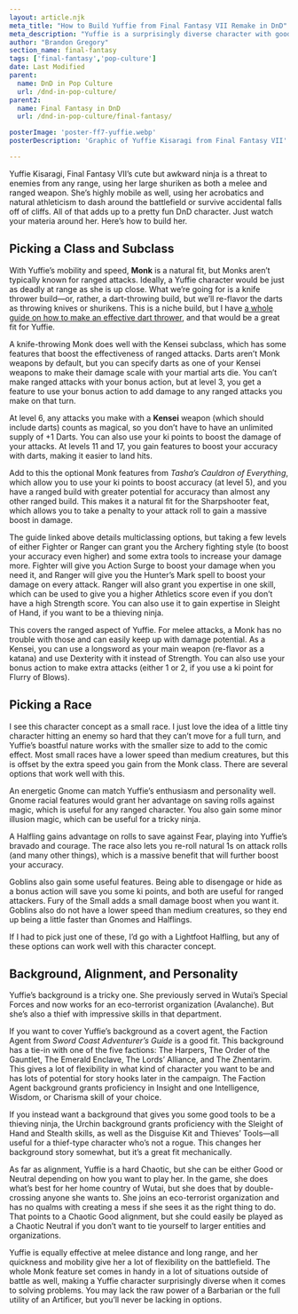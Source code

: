```yaml
---
layout: article.njk
meta_title: "How to Build Yuffie from Final Fantasy VII Remake in DnD"
meta_description: "Yuffie is a surprisingly diverse character with good stealth and athletic skills who's equally dangerous up close and at range. Here's how to build her in DnD."
author: "Brandon Gregory"
section_name: final-fantasy
tags: ['final-fantasy','pop-culture']
date: Last Modified
parent:
  name: DnD in Pop Culture
  url: /dnd-in-pop-culture/
parent2:
  name: Final Fantasy in DnD
  url: /dnd-in-pop-culture/final-fantasy/

posterImage: 'poster-ff7-yuffie.webp'
posterDescription: 'Graphic of Yuffie Kisaragi from Final Fantasy VII'

---
```


Yuffie Kisaragi, Final Fantasy VII’s cute but awkward ninja is a threat to enemies from any range, using her large shuriken as both a melee and ranged weapon. She’s highly mobile as well, using her acrobatics and natural athleticism to dash around the battlefield or survive accidental falls off of cliffs. All of that adds up to a pretty fun DnD character. Just watch your materia around her. Here’s how to build her.


## Picking a Class and Subclass

With Yuffie’s mobility and speed, **Monk** is a natural fit, but Monks aren’t typically known for ranged attacks. Ideally, a Yuffie character would be just as deadly at range as she is up close. What we’re going for is a knife thrower build—or, rather, a dart-throwing build, but we’ll re-flavor the darts as throwing knives or shurikens. This is a niche build, but I have [a whole guide on how to make an effective dart thrower](/5e-build-guides/dart-thrower-builds/), and that would be a great fit for Yuffie.

A knife-throwing Monk does well with the Kensei subclass, which has some features that boost the effectiveness of ranged attacks. Darts aren’t Monk weapons by default, but you can specify darts as one of your Kensei weapons to make their damage scale with your martial arts die. You can’t make ranged attacks with your bonus action, but at level 3, you get a feature to use your bonus action to add damage to any ranged attacks you make on that turn.

At level 6, any attacks you make with a **Kensei** weapon (which should include darts) counts as magical, so you don’t have to have an unlimited supply of +1 Darts. You can also use your ki points to boost the damage of your attacks. At levels 11 and 17, you gain features to boost your accuracy with darts, making it easier to land hits.

Add to this the optional Monk features from _Tasha’s Cauldron of Everything_, which allow you to use your ki points to boost accuracy (at level 5), and you have a ranged build with greater potential for accuracy than almost any other ranged build. This makes it a natural fit for the Sharpshooter feat, which allows you to take a penalty to your attack roll to gain a massive boost in damage.

The guide linked above details multiclassing options, but taking a few levels of either Fighter or Ranger can grant you the Archery fighting style (to boost your accuracy even higher) and some extra tools to increase your damage more. Fighter will give you Action Surge to boost your damage when you need it, and Ranger will give you the Hunter’s Mark spell to boost your damage on every attack. Ranger will also grant you expertise in one skill, which can be used to give you a higher Athletics score even if you don’t have a high Strength score. You can also use it to gain expertise in Sleight of Hand, if you want to be a thieving ninja.

This covers the ranged aspect of Yuffie. For melee attacks, a Monk has no trouble with those and can easily keep up with damage potential. As a Kensei, you can use a longsword as your main weapon (re-flavor as a katana) and use Dexterity with it instead of Strength. You can also use your bonus action to make extra attacks (either 1 or 2, if you use a ki point for Flurry of Blows).


## Picking a Race

I see this character concept as a small race. I just love the idea of a little tiny character hitting an enemy so hard that they can’t move for a full turn, and Yuffie’s boastful nature works with the smaller size to add to the comic effect. Most small races have a lower speed than medium creatures, but this is offset by the extra speed you gain from the Monk class. There are several options that work well with this.

An energetic Gnome can match Yuffie’s enthusiasm and personality well. Gnome racial features would grant her advantage on saving rolls against magic, which is useful for any ranged character. You also gain some minor illusion magic, which can be useful for a tricky ninja.

A Halfling gains advantage on rolls to save against Fear, playing into Yuffie’s bravado and courage. The race also lets you re-roll natural 1s on attack rolls (and many other things), which is a massive benefit that will further boost your accuracy.

Goblins also gain some useful features. Being able to disengage or hide as a bonus action will save you some ki points, and both are useful for ranged attackers. Fury of the Small adds a small damage boost when you want it. Goblins also do not have a lower speed than medium creatures, so they end up being a little faster than Gnomes and Halflings.

If I had to pick just one of these, I’d go with a Lightfoot Halfling, but any of these options can work well with this character concept.


## Background, Alignment, and Personality

Yuffie’s background is a tricky one. She previously served in Wutai’s Special Forces and now works for an eco-terrorist organization (Avalanche). But she’s also a thief with impressive skills in that department.

If you want to cover Yuffie’s background as a covert agent, the Faction Agent from _Sword Coast Adventurer’s Guide_ is a good fit. This background has a tie-in with one of the five factions: The Harpers, The Order of the Gauntlet, The Emerald Enclave, The Lords’ Alliance, and The Zhentarim. This gives a lot of flexibility in what kind of character you want to be and has lots of potential for story hooks later in the campaign. The Faction Agent background grants proficiency in Insight and one Intelligence, Wisdom, or Charisma skill of your choice.

If you instead want a background that gives you some good tools to be a thieving ninja, the Urchin background grants proficiency with the Sleight of Hand and Stealth skills, as well as the Disguise Kit and Thieves’ Tools—all useful for a thief-type character who’s not a rogue. This changes her background story somewhat, but it’s a great fit mechanically.

As far as alignment, Yuffie is a hard Chaotic, but she can be either Good or Neutral depending on how you want to play her. In the game, she does what’s best for her home country of Wutai, but she does that by double-crossing anyone she wants to. She joins an eco-terrorist organization and has no qualms with creating a mess if she sees it as the right thing to do. That points to a Chaotic Good alignment, but she could easily be played as a Chaotic Neutral if you don’t want to tie yourself to larger entities and organizations.

Yuffie is equally effective at melee distance and long range, and her quickness and mobility give her a lot of flexibility on the battlefield. The whole Monk feature set comes in handy in a lot of situations outside of battle as well, making a Yuffie character surprisingly diverse when it comes to solving problems. You may lack the raw power of a Barbarian or the full utility of an Artificer, but you’ll never be lacking in options.
